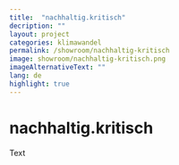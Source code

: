 ```yaml
---
title:  "nachhaltig.kritisch"
decription: ""
layout: project
categories: klimawandel
permalink: /showroom/nachhaltig-kritisch
image: showroom/nachhaltig-kritisch.png
imageAlternativeText: ""
lang: de
highlight: true
---
```


# nachhaltig.kritisch

Text